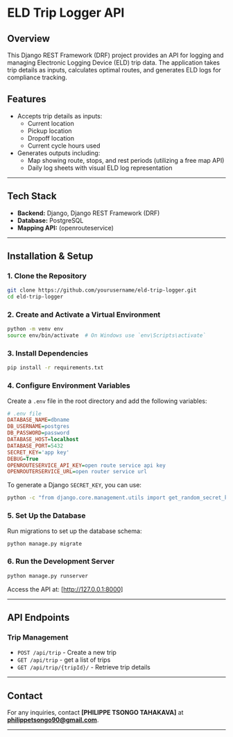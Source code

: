 # ELD Trip Logger API

## Overview
This Django REST Framework (DRF) project provides an API for logging and managing Electronic Logging Device (ELD) trip data. The application takes trip details as inputs, calculates optimal routes, and generates ELD logs for compliance tracking.

## Features
- Accepts trip details as inputs:
  - Current location
  - Pickup location
  - Dropoff location
  - Current cycle hours used
- Generates outputs including:
  - Map showing route, stops, and rest periods (utilizing a free map API)
  - Daily log sheets with visual ELD log representation

---

## Tech Stack
- **Backend:** Django, Django REST Framework (DRF)
- **Database:** PostgreSQL
- **Mapping API:** (openrouteservice)

---

## Installation & Setup

### 1. Clone the Repository
```sh
git clone https://github.com/yourusername/eld-trip-logger.git
cd eld-trip-logger
```

### 2. Create and Activate a Virtual Environment
```sh
python -m venv env
source env/bin/activate  # On Windows use `env\Scripts\activate`
```

### 3. Install Dependencies
```sh
pip install -r requirements.txt
```

### 4. Configure Environment Variables
Create a `.env` file in the root directory and add the following variables:

```ini
# .env file
DATABASE_NAME=dbname
DB_USERNAME=postgres
DB_PASSWORD=password
DATABASE_HOST=localhost
DATABASE_PORT=5432
SECRET_KEY='app key'
DEBUG=True
OPENROUTESERVICE_API_KEY=open route service api key
OPENROUTERSERVICE_URL=open router service url
```

To generate a Django `SECRET_KEY`, you can use:
```sh
python -c "from django.core.management.utils import get_random_secret_key; print(get_random_secret_key())"
```

### 5. Set Up the Database
Run migrations to set up the database schema:
```sh
python manage.py migrate
```

### 6. Run the Development Server
```sh
python manage.py runserver
```
Access the API at: [http://127.0.0.1:8000]

---

## API Endpoints

### Trip Management
- `POST /api/trip` - Create a new trip
- `GET /api/trip` - get a list of trips
- `GET /api/trip/{tripId}/` - Retrieve trip details

---

## Contact
For any inquiries, contact **[PHILIPPE TSONGO TAHAKAVA]** at **philippetsongo90@gmail.com**.

---
